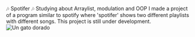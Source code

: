 🎶 Spotifer 🎶
Studying about Arraylist, modulation and OOP I made a project of a program similar to spotify where 'spotifer' shows two different playlists with different songs. This project is still under development.
![Un gato dorado](https://imgs.search.brave.com/J7m1wZ1LdS7r11ivJJ1P2Aa2nmUgreQJGvh1QkoOZdI/rs:fit:1200:500:1/g:ce/aHR0cHM6Ly9yYWRp/Y2Fsd2ViZGVzaWdu/LmNvLnVrL3dwLWNv/bnRlbnQvdXBsb2Fk/cy8yMDE5LzEwL3Nw/b3RpZnktYmFubmVy/LmpwZw)
